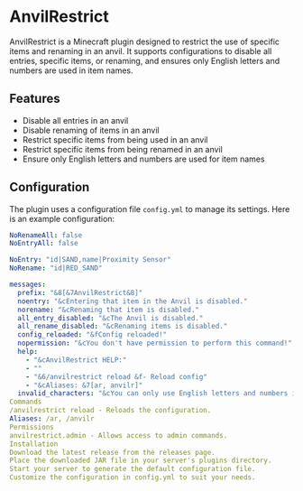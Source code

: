 # AnvilRestrict

AnvilRestrict is a Minecraft plugin designed to restrict the use of specific items and renaming in an anvil. It supports configurations to disable all entries, specific items, or renaming, and ensures only English letters and numbers are used in item names.

## Features

- Disable all entries in an anvil
- Disable renaming of items in an anvil
- Restrict specific items from being used in an anvil
- Restrict specific items from being renamed in an anvil
- Ensure only English letters and numbers are used for item names

## Configuration

The plugin uses a configuration file `config.yml` to manage its settings. Here is an example configuration:

```yaml
NoRenameAll: false
NoEntryAll: false

NoEntry: "id|SAND,name|Proximity Sensor"
NoRename: "id|RED_SAND"

messages:
  prefix: "&8[&7AnvilRestrict&8]"
  noentry: "&cEntering that item in the Anvil is disabled."
  norename: "&cRenaming that item is disabled."
  all_entry_disabled: "&cThe Anvil is disabled."
  all_rename_disabled: "&cRenaming items is disabled."
  config_reloaded: "&fConfig reloaded!"
  nopermission: "&cYou don't have permission to perform this command!"
  help:
    - "&cAnvilRestrict HELP:"
    - ""
    - "&6/anvilrestrict reload &f- Reload config"
    - "&cAliases: &7[ar, anvilr]"
  invalid_characters: "&cYou can only use English letters and numbers in the anvil."
Commands
/anvilrestrict reload - Reloads the configuration.
Aliases: /ar, /anvilr
Permissions
anvilrestrict.admin - Allows access to admin commands.
Installation
Download the latest release from the releases page.
Place the downloaded JAR file in your server's plugins directory.
Start your server to generate the default configuration file.
Customize the configuration in config.yml to suit your needs.


